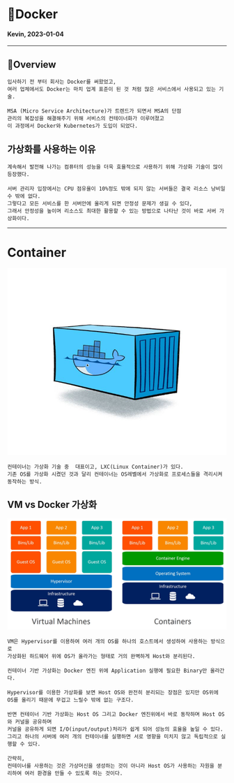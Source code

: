 # 📖Docker
#### Kevin, 2023-01-04
---------
## 📝Overview
    입사하기 전 부터 회사는 Docker를 써왔었고,
    여러 업체에서도 Docker는 마치 업계 표준이 된 것 처럼 많은 서비스에서 사용되고 있는 기술.

    MSA (Micro Service Architecture)가 트렌드가 되면서 MSA의 단점 
    관리의 복잡성을 해결해주기 위해 서비스의 컨테이너화가 이루어졌고
    이 과정에서 Docker와 Kubernetes가 도입이 되었다.
## 가상화를 사용하는 이유
    계속해서 발전해 나가는 컴퓨터의 성능을 더욱 효율적으로 사용하기 위해 가상화 기술이 많이 등장했다.

    서버 관리자 입장에서는 CPU 점유율이 10%정도 밖에 되지 않는 서버들은 결국 리소스 낭비일 수 밖에 없다.
    그렇다고 모든 서비스를 한 서버안에 올리게 되면 안정성 문제가 생길 수 있다, 
    그래서 안정성을 높이며 리소스도 최대한 활용할 수 있는 방법으로 나타난 것이 바로 서버 가상화이다.

---------
# Container
<img src="./img/docker_container.png" width="700">

    컨테이너는 가상화 기술 중  대표이고, LXC(Linux Container)가 있다.
    기존 OS를 가상화 시켰던 것과 달리 컨테이너는 OS레벨에서 가상화로 프로세스들을 격리시켜 동작하는 방식.

## VM vs Docker 가상화
<img src="./img/vm_vs_docker.jpg" width="1000">

    VM은 Hypervisor를 이용하여 여러 개의 OS를 하나의 호스트에서 생성하여 사용하는 방식으로
    가상화된 하드웨어 위에 OS가 올라가는 형태로 거의 완벽하게 Host와 분리된다. 

    컨테이너 기반 가상화는 Docker 엔진 위에 Application 실행에 필요한 Binary만 올라간다.

    Hypervisor를 이용한 가상화를 보면 Host OS와 완전히 분리되는 장점은 있지만 OS위에 OS를 올리기 때문에 무겁고 느릴수 밖에 없는 구조다. 

    반면 컨테이너 기반 가상화는 Host OS 그리고 Docker 엔진위에서 바로 동작하며 Host OS와 커널을 공유하며
    커널을 공유하게 되면 I/O(input/output)처리가 쉽게 되어 성능의 효율을 높일 수 있다.
    그리고 하나의 서버에 여러 개의 컨테이너를 실행하면 서로 영향을 미치지 않고 독립적으로 실행할 수 있다.

    간략히,
    컨테이너를 사용하는 것은 가상머신을 생성하는 것이 아니라 Host OS가 사용하는 자원을 분리하여 여러 환경을 만들 수 있도록 하는 것이다.
